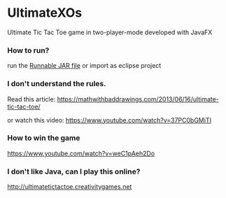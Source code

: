# UltimateXOs
Ultimate Tic Tac Toe game in two-player-mode
developed with JavaFX

### How to run?
run the [Runnable JAR file](rengstorf_julian_2926988_assignment2/UltimateXOs.jar)
or import as eclipse project

### I don't understand the rules.
Read this article: https://mathwithbaddrawings.com/2013/06/16/ultimate-tic-tac-toe/

or watch this video: https://www.youtube.com/watch?v=37PC0bGMiTI

### How to win the game
https://www.youtube.com/watch?v=weC1pAeh2Do

### I don't like Java, can I play this online?
http://ultimatetictactoe.creativitygames.net
